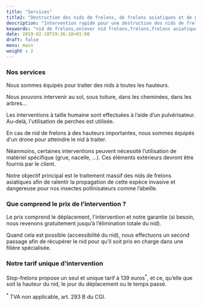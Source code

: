 ```yaml
---
title: "Services"
title2: "Destruction des nids de frelons, de frelons asiatiques et de guêpes"
description: "Intervention rapide pour une destruction des nids de frelons asiatiques, de frelons européens et de guêpes."
keywords: "nid de frelons,enlever nid frelons,frelons,frelons asiatiques,frelons européens,guêpes,traitement nids de frelons,CERTIBIOCIDE,CERTIPHYTO,alpes-maritimes,var,monaco."
date: 2019-02-18T19:36:10+01:00
draft: false
menu: main
weight : 2
---
```


<h3>Nos services</h3>
<p>Nous sommes équipés pour traiter des nids à toutes les hauteurs.</p>
<p>Nous pouvons intervenir au sol, sous toiture, dans les cheminées, dans les arbres...</p>
<p>Les interventions à taille humaine sont effectuées à l’aide d’un pulvérisateur. Au-delà, l'utilisation de perches est utilisée.</p>
<p>En cas de nid de frelons à des hauteurs importantes, nous sommes équipés d'un drone pour atteindre le nid à traiter.</p>
<p>Néanmoins, certaines interventions peuvent nécessité l’utilisation de matériel spécifique (grue, nacelle, ...). Ces éléments extérieurs devront être fournis par le client.</p>
<p>Notre objectif principal est le traitement massif des nids de frelons asiatiques afin de ralentir la propagation de cette espèce invasive et dangereuse pour nos insectes pollinisateurs comme l’abeille.</p>
		
<h3>Que comprend le prix de l’intervention ?</h3>
<p>Le prix comprend le déplacement, l'intervention et notre garantie (si besoin, nous revenons gratuitement jusqu’à l’élimination totale du nid).</p>
<p>Quand cela est possible (accessibilité du nid), nous effectuons un second passage afin de récupérer le nid pour qu’il soit pris en charge dans une filière spécialisée.</p>
		
<h3>Notre tarif unique d'intervention</h3>
<p>Stop-frelons propose un seul et unique tarif à 139 euros<sup>*</sup>, et ce, qu’elle que soit la hauteur du nid, le jour du déplacement ou le temps passé.</p>
		
<p><sup>*</sup> TVA non applicable, art. 293 B du CGI.</p>

